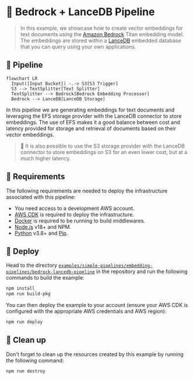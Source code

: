 # 💾 Bedrock + LanceDB Pipeline

> In this example, we showcase how to create vector embeddings for text documents using the [Amazon Bedrock](https://aws.amazon.com/bedrock/) Titan embedding model. The embeddings are stored within a [LanceDB](https://www.pinecone.io/) embedded database that you can query using your own applications.

## :dna: Pipeline

```mermaid
flowchart LR
  Input([Input Bucket]) -.-> S3[S3 Trigger]
  S3 --> TextSplitter[Text Splitter]
  TextSplitter --> Bedrock[Bedrock Embedding Processor]
  Bedrock --> LanceDB[LanceDB Storage]
```

In this pipeline we are generating embeddings for text documents and leveraging the EFS storage provider with the LanceDB connector to store embeddings. The use of EFS makes it a good balance between cost and latency provided for storage and retrieval of documents based on their vector embeddings.

> 💁 It is also possible to use the S3 storage provider with the LanceDB connector to store embeddings on S3 for an even lower cost, but at a much higher latency.

## 📝 Requirements

The following requirements are needed to deploy the infrastructure associated with this pipeline:

- You need access to a development AWS account.
- [AWS CDK](https://docs.aws.amazon.com/cdk/latest/guide/getting_started.html#getting_started_install) is required to deploy the infrastructure.
- [Docker](https://docs.docker.com/get-docker/) is required to be running to build middlewares.
- [Node.js](https://nodejs.org/en/download/) v18+ and NPM.
- [Python](https://www.python.org/downloads/) v3.8+ and [Pip](https://pip.pypa.io/en/stable/installation/).

## 🚀 Deploy

Head to the directory [`examples/simple-pipelines/embedding-pipelines/bedrock-lancedb-pipeline`](/examples/simple-pipelines/embedding-pipelines/bedrock-lancedb-pipeline) in the repository and run the following commands to build the example:

```bash
npm install
npm run build-pkg
```

You can then deploy the example to your account (ensure your AWS CDK is configured with the appropriate AWS credentials and AWS region):

```bash
npm run deploy
```

## 🧹 Clean up

Don't forget to clean up the resources created by this example by running the following command:

```bash
npm run destroy
```
